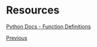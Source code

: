 # Resources

[Python Docs - Function Definitions](https://docs.python.org/3/reference/compound_stmts.html#function-definitions)

[Previous](Python-Functions)
